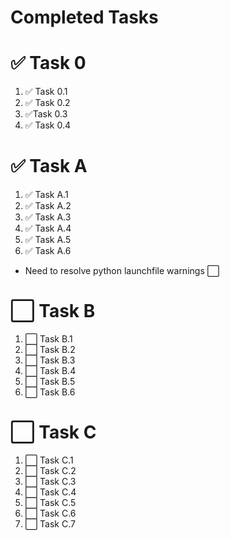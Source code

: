 # Completed Tasks

# ✅ Task 0
1. ✅ Task 0.1
1. ✅ Task 0.2
1. ✅Task 0.3
1. ✅ Task 0.4

# ✅ Task A
1. ✅ Task A.1
2. ✅ Task A.2
3. ✅ Task A.3
3. ✅ Task A.4
3. ✅ Task A.5
3. ✅ Task A.6
- Need to resolve python launchfile warnings ⬜

# ⬜ Task B
1. ⬜ Task B.1
1. ⬜ Task B.2
1. ⬜ Task B.3
1. ⬜ Task B.4
1. ⬜ Task B.5
1. ⬜ Task B.6

# ⬜ Task C 
1. ⬜ Task C.1
1. ⬜ Task C.2
1. ⬜ Task C.3
1. ⬜ Task C.4
1. ⬜ Task C.5
1. ⬜ Task C.6
1. ⬜ Task C.7

